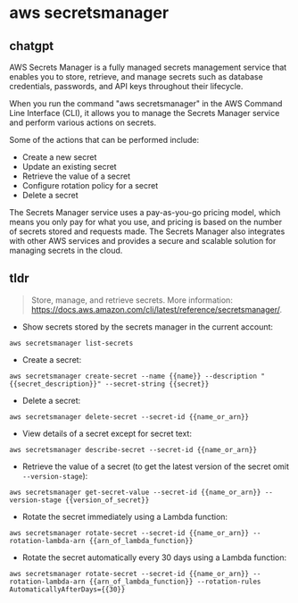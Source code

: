 # aws secretsmanager 
## chatgpt 
AWS Secrets Manager is a fully managed secrets management service that enables you to store, retrieve, and manage secrets such as database credentials, passwords, and API keys throughout their lifecycle.

When you run the command "aws secretsmanager" in the AWS Command Line Interface (CLI), it allows you to manage the Secrets Manager service and perform various actions on secrets. 

Some of the actions that can be performed include:
- Create a new secret
- Update an existing secret
- Retrieve the value of a secret
- Configure rotation policy for a secret
- Delete a secret

The Secrets Manager service uses a pay-as-you-go pricing model, which means you only pay for what you use, and pricing is based on the number of secrets stored and requests made. The Secrets Manager also integrates with other AWS services and provides a secure and scalable solution for managing secrets in the cloud. 

## tldr 
 
> Store, manage, and retrieve secrets.
> More information: <https://docs.aws.amazon.com/cli/latest/reference/secretsmanager/>.

- Show secrets stored by the secrets manager in the current account:

`aws secretsmanager list-secrets`

- Create a secret:

`aws secretsmanager create-secret --name {{name}} --description "{{secret_description}}" --secret-string {{secret}}`

- Delete a secret:

`aws secretsmanager delete-secret --secret-id {{name_or_arn}}`

- View details of a secret except for secret text:

`aws secretsmanager describe-secret --secret-id {{name_or_arn}}`

- Retrieve the value of a secret (to get the latest version of the secret omit `--version-stage`):

`aws secretsmanager get-secret-value --secret-id {{name_or_arn}} --version-stage {{version_of_secret}}`

- Rotate the secret immediately using a Lambda function:

`aws secretsmanager rotate-secret --secret-id {{name_or_arn}} --rotation-lambda-arn {{arn_of_lambda_function}}`

- Rotate the secret automatically every 30 days using a Lambda function:

`aws secretsmanager rotate-secret --secret-id {{name_or_arn}} --rotation-lambda-arn {{arn_of_lambda_function}} --rotation-rules AutomaticallyAfterDays={{30}}`
